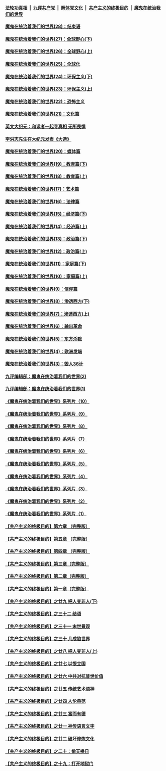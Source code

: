 

####  [法轮功真相](../../../../basic/blob/master/README.md?t=03011331) &nbsp;|&nbsp; [九评共产党](../../../../9ping.md/blob/master/README.md?t=03011331) &nbsp;|&nbsp; [解体党文化](../../../../jtdwh.md/blob/master/README.md?t=03011331)  &nbsp;|&nbsp; [共产主义的终极目的](../../../../gczydzjmd.md/blob/master/README.md?t=03011331) &nbsp;|&nbsp; [魔鬼在统治我们的世界](../../../../mgztzwmdsj.md/blob/master/README.md?t=03011331) 

#### [魔鬼在统治着我们的世界(28)：结束语](../pages/nsc422/n10936246.md?t=03011331) 

#### [魔鬼在统治着我们的世界(27)：全球野心(下)](../pages/nsc422/n10928319.md?t=03011331) 

#### [魔鬼在统治着我们的世界(26)：全球野心(上)](../pages/nsc422/n10900318.md?t=03011331) 

#### [魔鬼在统治着我们的世界(25)：全球化](../pages/nsc422/n10788205.md?t=03011331) 

#### [魔鬼在统治着我们的世界(24)：环保主义(下)](../pages/nsc422/n10695307.md?t=03011331) 

#### [魔鬼在统治着我们的世界(23)：环保主义(上)](../pages/nsc422/n10688613.md?t=03011331) 

#### [魔鬼在统治着我们的世界(22)：恐怖主义](../pages/nsc422/n10614727.md?t=03011331) 

#### [魔鬼在统治着我们的世界(21)：文化篇](../pages/nsc422/n10597706.md?t=03011331) 

#### [英文大纪元：和读者一起寻真相 无所畏惧](../pages/nsc422/n12542027.md?t=03011331) 

#### [李洪志先生在大纪元发表《大选》](../pages/nsc422/n12534746.md?t=03011331) 

#### [魔鬼在统治着我们的世界(20)：媒体篇](../pages/nsc422/n10586579.md?t=03011331) 

#### [魔鬼在统治着我们的世界(19)：教育篇(下)](../pages/nsc422/n10564808.md?t=03011331) 

#### [魔鬼在统治着我们的世界(18)：教育篇(上)](../pages/nsc422/n10526970.md?t=03011331) 

#### [魔鬼在统治着我们的世界(17)：艺术篇](../pages/nsc422/n10499093.md?t=03011331) 

#### [魔鬼在统治着我们的世界(16)：法律篇](../pages/nsc422/n10485969.md?t=03011331) 

#### [魔鬼在统治着我们的世界(15)：经济篇(下)](../pages/nsc422/n10469975.md?t=03011331) 

#### [魔鬼在统治着我们的世界(14)：经济篇(上)](../pages/nsc422/n10457370.md?t=03011331) 

#### [魔鬼在统治着我们的世界(13)：政治篇(下)](../pages/nsc422/n10448270.md?t=03011331) 

#### [魔鬼在统治着我们的世界(12)：政治篇(上)](../pages/nsc422/n10444576.md?t=03011331) 

#### [魔鬼在统治着我们的世界(11)：家庭篇(下)](../pages/nsc422/n10440961.md?t=03011331) 

#### [魔鬼在统治着我们的世界(10)：家庭篇(上)](../pages/nsc422/n10435448.md?t=03011331) 

#### [魔鬼在统治着我们的世界(9)：信仰篇](../pages/nsc422/n10432159.md?t=03011331) 

#### [魔鬼在统治着我们的世界(8)：渗透西方(下)](../pages/nsc422/n10429603.md?t=03011331) 

#### [魔鬼在统治着我们的世界(7)：渗透西方(上)](../pages/nsc422/n10426013.md?t=03011331) 

#### [魔鬼在统治着我们的世界(6)：输出革命](../pages/nsc422/n10421536.md?t=03011331) 

#### [魔鬼在统治着我们的世界(5)：东方杀戮](../pages/nsc422/n10417707.md?t=03011331) 

#### [魔鬼在统治着我们的世界(4)：欧洲发端](../pages/nsc422/n10414890.md?t=03011331) 

#### [魔鬼在统治着我们的世界(3)：毁人36计](../pages/nsc422/n10411583.md?t=03011331) 

#### [九评编辑部：魔鬼在统治着我们的世界(2)](../pages/nsc422/n10410036.md?t=03011331) 

#### [九评编辑部：魔鬼在统治着我们的世界(1)](../pages/nsc422/n10406825.md?t=03011331) 

#### [《魔鬼在统治着我们的世界》系列片（10）](../pages/nsc422/n12292670.md?t=03011331) 

#### [《魔鬼在统治着我们的世界》系列片（9）](../pages/nsc422/n12290859.md?t=03011331) 

#### [《魔鬼在统治着我们的世界》系列片（8）](../pages/nsc422/n12287445.md?t=03011331) 

#### [《魔鬼在统治着我们的世界》系列片（7）](../pages/nsc422/n12283425.md?t=03011331) 

#### [《魔鬼在统治着我们的世界》系列片（6）](../pages/nsc422/n12282314.md?t=03011331) 

#### [《魔鬼在统治着我们的世界》系列片（5）](../pages/nsc422/n12281419.md?t=03011331) 

#### [《魔鬼在统治着我们的世界》系列片（4）](../pages/nsc422/n12274024.md?t=03011331) 

#### [《魔鬼在统治着我们的世界》系列片（3）](../pages/nsc422/n12271322.md?t=03011331) 

#### [《魔鬼在统治着我们的世界》系列片（2）](../pages/nsc422/n12269049.md?t=03011331) 

#### [《魔鬼在统治着我们的世界》系列片（1）](../pages/nsc422/n12267575.md?t=03011331) 

#### [【共产主义的终极目的】第六章 （完整版）](../pages/nsc422/n11428913.md?t=03011331) 

#### [【共产主义的终极目的】第五章 （完整版）](../pages/nsc422/n11428912.md?t=03011331) 

#### [【共产主义的终极目的】第四章 （完整版）](../pages/nsc422/n11428907.md?t=03011331) 

#### [【共产主义的终极目的】第三章（完整版）](../pages/nsc422/n11428848.md?t=03011331) 

#### [【共产主义的终极目的】第二章（完整版）](../pages/nsc422/n11428831.md?t=03011331) 

#### [【共产主义的终极目的】第一章（完整版）](../pages/nsc422/n11417651.md?t=03011331) 

#### [【共产主义的终极目的】之廿九 把人变非人(下)](../pages/nsc422/n11344140.md?t=03011331) 

#### [【共产主义的终极目的】之三十二 结语](../pages/nsc422/n11360535.md?t=03011331) 

#### [【共产主义的终极目的】之三十一 末世景观](../pages/nsc422/n11351129.md?t=03011331) 

#### [【共产主义的终极目的】之三十 几成狼世界](../pages/nsc422/n11348280.md?t=03011331) 

#### [【共产主义的终极目的】之廿八 把人变非人(上)](../pages/nsc422/n11340492.md?t=03011331) 

#### [【共产主义的终极目的】之廿七 以恨立国](../pages/nsc422/n11336944.md?t=03011331) 

#### [【共产主义的终极目的】之廿六 中共对抗普世价值](../pages/nsc422/n11324785.md?t=03011331) 

#### [【共产主义的终极目的】之廿五 传统艺术颂神](../pages/nsc422/n11296396.md?t=03011331) 

#### [【共产主义的终极目的】之廿四 人伦典范](../pages/nsc422/n11296397.md?t=03011331) 

#### [【共产主义的终极目的】之廿三 富而有德](../pages/nsc422/n11283598.md?t=03011331) 

#### [【共产主义的终极目的】之廿一 神传语言文字](../pages/nsc422/n11263265.md?t=03011331) 

#### [【共产主义的终极目的】之廿二 破坏修炼文化](../pages/nsc422/n11245728.md?t=03011331) 

#### [【共产主义的终极目的】之二十：偷天换日](../pages/nsc422/n11238846.md?t=03011331) 

#### [【共产主义的终极目的】之十九：打开地狱门](../pages/nsc422/n11206376.md?t=03011331) 


